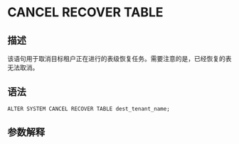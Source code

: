 # CANCEL RECOVER TABLE

## 描述

该语句用于取消目标租户正在进行的表级恢复任务。需要注意的是，已经恢复的表无法取消。

## 语法

```shell
ALTER SYSTEM CANCEL RECOVER TABLE dest_tenant_name;
```

## 参数解释